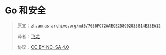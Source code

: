 # Go 和安全

> 原文：[`zh.annas-archive.org/md5/7656FC72AAECE258C02033B14E33EA12`](https://zh.annas-archive.org/md5/7656FC72AAECE258C02033B14E33EA12)
> 
> 译者：[飞龙](https://github.com/wizardforcel)
> 
> 协议：[CC BY-NC-SA 4.0](http://creativecommons.org/licenses/by-nc-sa/4.0/)

